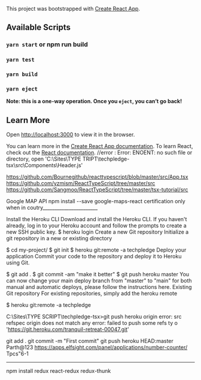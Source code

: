 This project was bootstrapped with [Create React App](https://github.com/facebook/create-react-app).

## Available Scripts
### `yarn start` or npm run build
### `yarn test`
### `yarn build`
### `yarn eject`
**Note: this is a one-way operation. Once you `eject`, you can’t go back!**

## Learn More
Open [http://localhost:3000](http://localhost:3000) to view it in the browser.

You can learn more in the [Create React App documentation](https://facebook.github.io/create-react-app/docs/getting-started).
To learn React, check out the [React documentation](https://reactjs.org/).
//error : Error: ENOENT: no such file or directory, open 'C:\Sites\TYPE TRIPT\techpledge-tsx\src\Components\Header.js'


https://github.com/Bournegithub/reacttypescript/blob/master/src/App.tsx
https://github.com/yzmism/ReactTypeScript/tree/master/src
https://github.com/Sangmoo/ReactTypeScript/tree/master/tsx-tutorial/src

Google MAP API
npm install --save google-maps-react
certification only when in coutry_______________________

Install the Heroku CLI
Download and install the Heroku CLI.
If you haven't already, log in to your Heroku account and follow the prompts to create a new SSH public key.
$ heroku login
Create a new Git repository
Initialize a git repository in a new or existing directory

$ cd my-project/
$ git init
$ heroku git:remote -a techpledge
Deploy your application
Commit your code to the repository and deploy it to Heroku using Git.

$ git add .
$ git commit -am "make it better"
$ git push heroku master
You can now change your main deploy branch from "master" to "main" for both manual and automatic deploys, please follow the instructions here.
Existing Git repository
For existing repositories, simply add the heroku remote

$ heroku git:remote -a techpledge

C:\Sites\TYPE SCRIPT\techpledge-tsx>git push heroku origin
error: src refspec origin does not match any
error: failed to push some refs ty
o 'https://git.heroku.com/tranquil-retreat-00047.git'

git add .
git commit -m "First commit"
git push heroku HEAD:master
Parth@123
https://apps.elfsight.com/panel/applications/number-counter/
Tpcs"6-1


-------
npm install redux react-redux redux-thunk